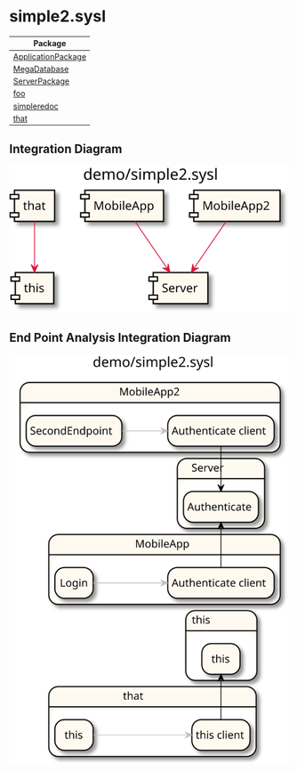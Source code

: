 


# simple2.sysl

| Package |
----|
[ApplicationPackage](ApplicationPackage/README.md)|
[MegaDatabase](MegaDatabase/README.md)|
[ServerPackage](ServerPackage/README.md)|
[foo](foo/README.md)|
[simpleredoc](simpleredoc/README.md)|
[that](that/README.md)|

## Integration Diagram
<img src="integration.svg">

## End Point Analysis Integration Diagram
<img src="integrationepa.svg">

